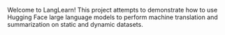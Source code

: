 Welcome to LangLearn! This project attempts to demonstrate how to use Hugging Face large language models to perform machine translation and summarization on static and dynamic datasets. 
